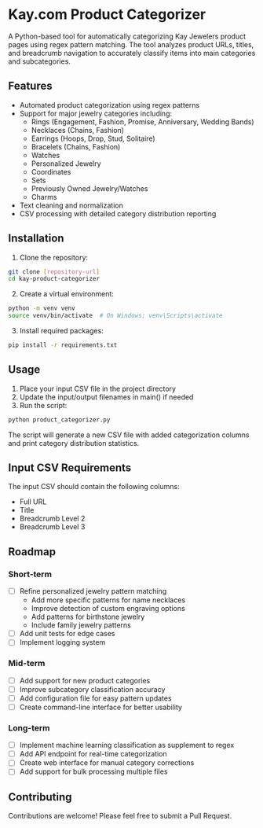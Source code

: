 # Kay.com Product Categorizer

A Python-based tool for automatically categorizing Kay Jewelers product pages using regex pattern matching. The tool analyzes product URLs, titles, and breadcrumb navigation to accurately classify items into main categories and subcategories.

## Features

- Automated product categorization using regex patterns
- Support for major jewelry categories including:
  - Rings (Engagement, Fashion, Promise, Anniversary, Wedding Bands)
  - Necklaces (Chains, Fashion)
  - Earrings (Hoops, Drop, Stud, Solitaire)
  - Bracelets (Chains, Fashion)
  - Watches
  - Personalized Jewelry
  - Coordinates
  - Sets
  - Previously Owned Jewelry/Watches
  - Charms
- Text cleaning and normalization
- CSV processing with detailed category distribution reporting

## Installation

1. Clone the repository:
```bash
git clone [repository-url]
cd kay-product-categorizer
```

2. Create a virtual environment:
```bash
python -m venv venv
source venv/bin/activate  # On Windows: venv\Scripts\activate
```

3. Install required packages:
```bash
pip install -r requirements.txt
```

## Usage

1. Place your input CSV file in the project directory
2. Update the input/output filenames in main() if needed
3. Run the script:
```bash
python product_categorizer.py
```

The script will generate a new CSV file with added categorization columns and print category distribution statistics.

## Input CSV Requirements

The input CSV should contain the following columns:
- Full URL
- Title
- Breadcrumb Level 2
- Breadcrumb Level 3

## Roadmap

### Short-term
- [ ] Refine personalized jewelry pattern matching
  - Add more specific patterns for name necklaces
  - Improve detection of custom engraving options
  - Add patterns for birthstone jewelry
  - Include family jewelry patterns
- [ ] Add unit tests for edge cases
- [ ] Implement logging system

### Mid-term
- [ ] Add support for new product categories
- [ ] Improve subcategory classification accuracy
- [ ] Add configuration file for easy pattern updates
- [ ] Create command-line interface for better usability

### Long-term
- [ ] Implement machine learning classification as supplement to regex
- [ ] Add API endpoint for real-time categorization
- [ ] Create web interface for manual category corrections
- [ ] Add support for bulk processing multiple files

## Contributing

Contributions are welcome! Please feel free to submit a Pull Request.